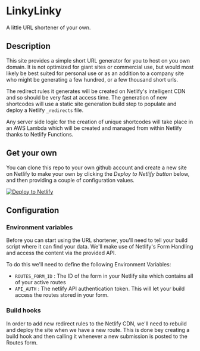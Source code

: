 # LinkyLinky

A little URL shortener of your own.

## Description

This site provides a simple short URL generator for you to host on you own domain. It is not optimized for giant sites or commercial use, but would most likely be best suited for personal use or as an addition to a company site who might be generating a few hundred, or a few thousand short urls.

The redirect rules it generates will be created on Netlify's intelligent CDN and so should be very fast at access time. The generation of new shortcodes will use a static site generation build step to populate and deploy a Netlify `_redirects` file.

Any server side logic for the creation of unique shortcodes will take place in an AWS Lambda which will be created and managed from within Netlify thanks to Netlify Functions.


## Get your own

You can clone this repo to your own github account and create a new site on Netlify to make your own by clicking the _Deploy to Netlify button_ below, and then providing a couple of configuration values.

[![Deploy to Netlify](https://www.netlify.com/img/deploy/button.svg)](https://app.netlify.com/start/deploy?repository=https://github.com/philhawksworth/linkylinky)



## Configuration


### Environment variables

Before you can start using the URL shortener, you'll need to tell your build script where it can find your data. We'll make use of Netlify's Form Handling and access the content via the provided API.

To do this we'll need to define the following Environment Variables:

- `ROUTES_FORM_ID` : The ID of the form in your Netlify site which contains all of your active routes
- `API_AUTH` : The netlify API authentication token. This will let your build access the routes stored in your form.


### Build hooks

In order to add new redirect rules to the Netlify CDN, we'll need to rebuild and deploy the site when we have a new route. This is done bey creating a build hook and then calling it whenever a new submission is posted to the Routes form.
